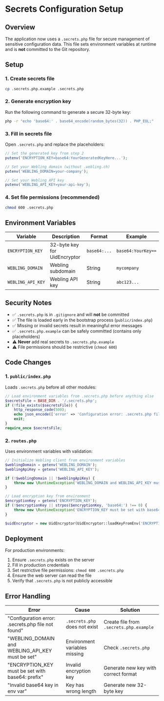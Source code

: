 # Secrets Configuration Setup

## Overview

The application now uses a `.secrets.php` file for secure management of sensitive configuration data. This file sets environment variables at runtime and is **not** committed to the Git repository.

## Setup

### 1. Create secrets file

```bash
cp .secrets.php.example .secrets.php
```

### 2. Generate encryption key

Run the following command to generate a secure 32-byte key:

```bash
php -r "echo 'base64:' . base64_encode(random_bytes(32)) . PHP_EOL;"
```

### 3. Fill in secrets file

Open `.secrets.php` and replace the placeholders:

```php
// Set the generated key from step 2
putenv('ENCRYPTION_KEY=base64:YourGeneratedKeyHere...');

// Set your Webling domain (without .webling.ch)
putenv('WEBLING_DOMAIN=your-company');

// Set your Webling API key
putenv('WEBLING_API_KEY=your-api-key');
```

### 4. Set file permissions (recommended)

```bash
chmod 600 .secrets.php
```

## Environment Variables

| Variable | Description | Format | Example |
|----------|-------------|--------|---------|
| `ENCRYPTION_KEY` | 32-byte key for UidEncryptor | `base64:...` | `base64:YourKey==` |
| `WEBLING_DOMAIN` | Webling subdomain | String | `mycompany` |
| `WEBLING_API_KEY` | Webling API key | String | `abc123...` |

## Security Notes

- ✅ `.secrets.php` is in `.gitignore` and will **not** be committed
- ✅ The file is loaded early in the bootstrap process (`public/index.php`)
- ✅ Missing or invalid secrets result in meaningful error messages
- ✅ `.secrets.php.example` can be safely committed (contains only placeholders)
- ⚠️ **Never** add real secrets to `.secrets.php.example`
- ⚠️ File permissions should be restrictive (`chmod 600`)

## Code Changes

### 1. `public/index.php`
Loads `.secrets.php` before all other modules:

```php
// Load environment variables from .secrets.php before anything else
$secretsFile = BASE_DIR . '/.secrets.php';
if (!file_exists($secretsFile)) {
    http_response_code(500);
    echo json_encode(['error' => 'Configuration error: .secrets.php file not found']);
    exit;
}
require_once $secretsFile;
```

### 2. `routes.php`
Uses environment variables with validation:

```php
// Initialize Webling client from environment variables
$weblingDomain = getenv('WEBLING_DOMAIN');
$weblingApiKey = getenv('WEBLING_API_KEY');

if (!$weblingDomain || !$weblingApiKey) {
    throw new \RuntimeException('WEBLING_DOMAIN and WEBLING_API_KEY must be set');
}

// Load encryption key from environment
$encryptionKey = getenv('ENCRYPTION_KEY');
if (!$encryptionKey || strpos($encryptionKey, 'base64:') !== 0) {
    throw new \RuntimeException('ENCRYPTION_KEY must be set with base64: prefix');
}

$uidEncryptor = new UidEncryptor(UidEncryptor::loadKeyFromEnv('ENCRYPTION_KEY'), 'iwheb-auth');
```

## Deployment

For production environments:

1. Ensure `.secrets.php` exists on the server
2. Fill in production credentials
3. Set restrictive file permissions: `chmod 600 .secrets.php`
4. Ensure the web server can read the file
5. Verify that `.secrets.php` is not publicly accessible

## Error Handling

| Error | Cause | Solution |
|-------|-------|----------|
| "Configuration error: .secrets.php file not found" | `.secrets.php` does not exist | Create file from `.secrets.php.example` |
| "WEBLING_DOMAIN and WEBLING_API_KEY must be set" | Environment variables missing | Check `.secrets.php` |
| "ENCRYPTION_KEY must be set with base64: prefix" | Invalid encryption key | Generate new key with correct format |
| "Invalid base64 key in env var" | Key has wrong length | Generate new 32-byte key |
